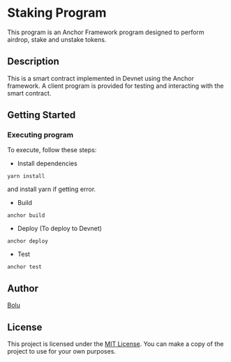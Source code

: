 # Staking Program

This program is an Anchor Framework program designed to perform airdrop, stake and unstake tokens.

## Description

This is a smart contract implemented in Devnet using the Anchor framework. A client program is provided for testing and interacting with the smart contract.

## Getting Started

### Executing program

To execute, follow these steps:

- Install dependencies

`yarn install`

and install yarn if getting error.

- Build

`anchor build`

- Deploy (To deploy to Devnet)

`anchor deploy`

- Test

`anchor test`

## Author

[Bolu](https://github.com/boluteefe)

## License

This project is licensed under the [MIT License](LICENSE).
You can make a copy of the project to use for your own purposes.
